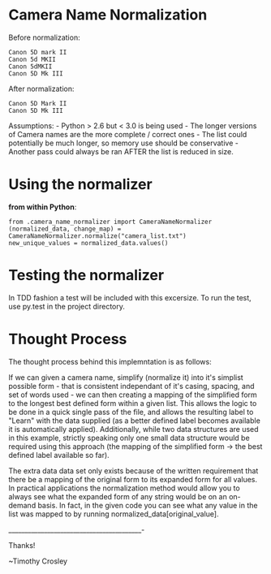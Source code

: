 Camera Name Normalization
=====

Before normalization:

    Canon 5D mark II
    Canon 5d MKII
    Canon 5dMKII
    Canon 5D Mk III

After normalization:

    Canon 5D Mark II
    Canon 5D Mk III

Assumptions:
    - Python > 2.6 but < 3.0 is being used
    - The longer versions of Camera names are the more complete / correct ones
    - The list could potentially be much longer, so memory use should be conservative
        - Another pass could always be ran AFTER the list is reduced in size.


Using the normalizer
===================

**from within Python**:

    from .camera_name_normalizer import CameraNameNormalizer
    (normalized_data, change_map) = CameraNameNormalizer.normalize("camera_list.txt")
    new_unique_values = normalized_data.values()


Testing the normalizer
===================

In TDD fashion a test will be included with this excersize. To run the test, use py.test in the project directory.



Thought Process
===================

The thought process behind this implemntation is as follows:

If we can given a camera name, simplify (normalize it) into it's simplist possible form - that is consistent independant
of it's casing, spacing, and set of words used - we can then creating a mapping of the simplified form to the longest
best defined form within a given list. This allows the logic to be done in a quick single pass of the file, and allows
the resulting label to "Learn" with the data supplied (as a better defined label becomes available it is automatically
applied). Additionally, while two data structures are used in this example, strictly speaking only one small data
structure would be required using this approach (the mapping of the simplified form -> the best defined label available so far).

The extra data data set only exists because of the written requirement that there be a mapping of the original form to
its expanded form for all values. In practical applications the normalization method would allow you to always see what
the expanded form of any string would be on an on-demand basis. In fact, in the given code you can see what any value
in the list was mapped to by running normalized_data[original_value].

_________________________________________-

Thanks!

~Timothy Crosley
